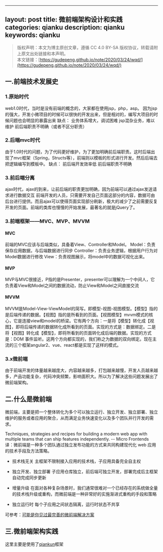 
---
layout: post
title: 微前端架构设计和实践
categories: qianku
description: qianku
keywords: qianku
---
>版权声明：本文为博主原创文章，遵循 CC 4.0 BY-SA 版权协议，转载请附上原文出处链接和本声明。  
本文链接：[https://gudepeng.github.io/note/2020/03/24/wqd/](https://gudepeng.github.io/note/2020/03/24/wqd/)

## 一.前端技术发展史
### 1.原始时代
web1.0时代，当时是没有前端的概念的，大家都在使用jsp，php，asp。
因为jsp的强大，开发小微项目的时候可以很快的开发出来，但是相对的，编写大项目的时候问题也会明显的暴露出来
缺点：
    业务体系增大，调试困难
    jsp混杂业务，难以维护
    前后端职责不明确（或者不区分职责）

### 2.后端mvc时代
由于1.0时代的问题，为了代码更好维护，为了更加明确前后端职责。这时后端出现了mvc框架（Spring，Structs等），前端则以模板的形式进行开发。然后后端去把逻辑编写到模板中。
缺点：
    前后端开发效率低
    前后端职责不明确

### 3.前后端分离
ajax时代，ajax的到来，让前后端的职责更加明确，因为前端可以通过ajax发送请求进行数据交互
前端开发的人员，只需要开发自己页面这部分的内容，数据可由后台进行提供。而且ajax可以使得页面实现部分刷新，极大的减少了之前需要反复开发的页面。前端的类库也慢慢的开始发展，最著名的就是jQuery了。

### 3.前端框架——MVC、MVP、MVVM
#### MVC
前端的MVC应该与后端类似，具备着View、Controller和Model。
Model：负责保存应用数据，与后端数据进行同步
Controller：负责业务逻辑，根据用户行为对Model数据进行修改
View：负责视图展示，将model中的数据可视化出来。
#### MVP
MVP与MVC很接近，P指的是Presenter，presenter可以理解为一个中间人，它负责着View和Model之间的数据流动，防止View和Model之间直接交流

#### MVVM
MVVM是Model-View-ViewModel的简写。即模型-视图-视图模型。【模型】指的是后端传递的数据。【视图】指的是所看到的页面。【视图模型】mvvm模式的核心，它是连接view和model的桥梁。它有两个方向：一是将【模型】转化成【视图】，即将后端传递的数据转化成所看到的页面。实现的方式是：数据绑定。二是将【视图】转化成【模型】，即将所看到的页面转化成后端的数据。实现的方式是：DOM 事件监听。这两个方向都实现的，我们称之为数据的双向绑定。现在主流的三个框架angular2、vue、react都是实现了这样的模式。

### 3.x微前端
由于前端开发的体量越来越庞大，内容越来越多，打包越来越慢，开发人员越来越多，产品功能复杂，代码冲突频繁，影响面积大。所以为了解决这些问题发展出了微前端架构。


## 二.什么是微前端
微前端，主要是把一个整体转化为多个可以独立运行、独立开发、独立部署、独立维护的服务或者应用的聚合，从而满足业务快速变化以及多个团队并行开发的需求。

Techniques, strategies and recipes for building a modern web app with multiple teams that can ship features independently. -- Micro Frontends
译：微前端是一种多个团队通过独立发布功能的方式来共同构建现代化 web 应用的技术手段及方法策略。

* 技术栈无关
主框架不限制接入应用的技术栈，子应用具备完全自主权

* 独立开发、独立部署
子应用仓库独立，前后端可独立开发，部署完成后主框架自动完成同步更新

* 增量升级
在面对各种复杂场景时，我们通常很难对一个已经存在的系统做全量的技术栈升级或重构，而微前端是一种非常好的实施渐进式重构的手段和策略

* 独立运行时
每个子应用之间状态隔离，运行时状态不共享

可参考：[可能是你见过最完善的微前端解决方案](https://zhuanlan.zhihu.com/p/78362028)
## 三.微前端架构实践
这里主要是使用了[qiankun](https://qiankun.umijs.org/zh/guide/)框架


